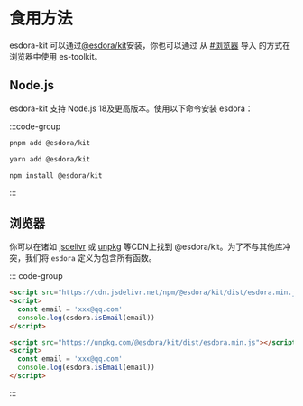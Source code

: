 # 食用方法

esdora-kit 可以通过[@esdora/kit](https://www.npmjs.com/package/@esdora/kit)安装，你也可以通过 从 [#浏览器](CDN) 导入 的方式在浏览器中使用 es-toolkit。

## Node.js

esdora-kit 支持 Node.js 18及更高版本。使用以下命令安装 esdora：

:::code-group

```sh [pnpm]
pnpm add @esdora/kit
```

```sh [yarn]
yarn add @esdora/kit
```

```sh [npm]
npm install @esdora/kit
```

:::

## 浏览器

你可以在诸如 [jsdelivr](https://www.jsdelivr.com) 或 [unpkg](https://unpkg.com) 等CDN上找到 @esdora/kit。为了不与其他库冲突，我们将 `esdora` 定义为包含所有函数。

::: code-group

```html [jsdelivr]
<script src="https://cdn.jsdelivr.net/npm/@esdora/kit/dist/esdora.min.js"></script>
<script>
  const email = 'xxx@qq.com'
  console.log(esdora.isEmail(email))
</script>
```

```html [unpkg]
<script src="https://unpkg.com/@esdora/kit/dist/esdora.min.js"></script>
<script>
  const email = 'xxx@qq.com'
  console.log(esdora.isEmail(email))
</script>
```

:::
